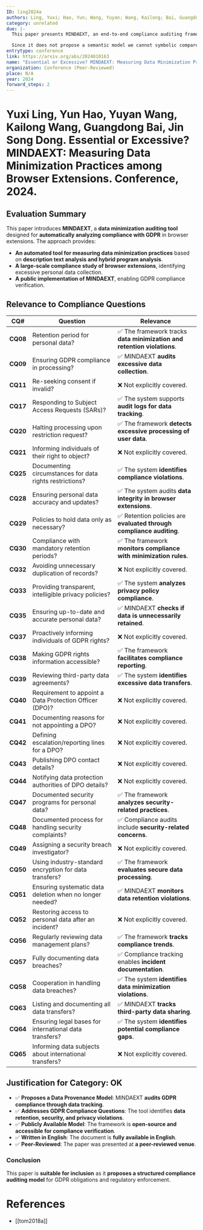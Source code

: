 ```yaml
---
ID: ling2024a
authors: Ling, Yuxi; Hao, Yun; Wang, Yuyan; Wang, Kailong; Bai, Guangdong; Dong, Jin Song
category: unrelated
due: |-
  This paper presents MINDAEXT, an end-to-end compliance auditing framework that examines data minimization practices in browser extensions, directly supporting GDPR's data minimization principle and compliance tracking.

  Since it does not propose a semantic model we cannot symbolic compare this paper with the current literature.
entrytype: conference
link: https://arxiv.org/abs/2024010163
name: "Essential or Excessive? MINDAEXT: Measuring Data Minimization Practices among Browser Extensions"
organization: Conference (Peer-Reviewed)
place: N/A
year: 2024
forward_steps: 2
---
```

# Yuxi Ling, Yun Hao, Yuyan Wang, Kailong Wang, Guangdong Bai, Jin Song Dong. Essential or Excessive? MINDAEXT: Measuring Data Minimization Practices among Browser Extensions. Conference, 2024.

## Evaluation Summary

This paper introduces **MINDAEXT**, a **data minimization auditing tool** designed for **automatically analyzing compliance with GDPR** in browser extensions. The approach provides:

- **An automated tool for measuring data minimization practices** based on **description text analysis and hybrid program analysis**.
- **A large-scale compliance study of browser extensions**, identifying excessive personal data collection.
- **A public implementation of MINDAEXT**, enabling GDPR compliance verification.

## Relevance to Compliance Questions

| **CQ#** | **Question** | **Relevance** |
|---------|------------|-------------|
| **CQ08** | Retention period for personal data? | ✅ The framework tracks **data minimization and retention violations**. |
| **CQ09** | Ensuring GDPR compliance in processing? | ✅ MINDAEXT **audits excessive data collection**. |
| **CQ11** | Re-seeking consent if invalid? | ❌ Not explicitly covered. |
| **CQ17** | Responding to Subject Access Requests (SARs)? | ✅ The system supports **audit logs for data tracking**. |
| **CQ20** | Halting processing upon restriction request? | ✅ The framework **detects excessive processing of user data**. |
| **CQ21** | Informing individuals of their right to object? | ❌ Not explicitly covered. |
| **CQ25** | Documenting circumstances for data rights restrictions? | ✅ The system **identifies compliance violations**. |
| **CQ28** | Ensuring personal data accuracy and updates? | ✅ The system audits **data integrity in browser extensions**. |
| **CQ29** | Policies to hold data only as necessary? | ✅ Retention policies are **evaluated through compliance auditing**. |
| **CQ30** | Compliance with mandatory retention periods? | ✅ The framework **monitors compliance with minimization rules**. |
| **CQ32** | Avoiding unnecessary duplication of records? | ❌ Not explicitly covered. |
| **CQ33** | Providing transparent, intelligible privacy policies? | ✅ The system **analyzes privacy policy compliance**. |
| **CQ35** | Ensuring up-to-date and accurate personal data? | ✅ MINDAEXT **checks if data is unnecessarily retained**. |
| **CQ37** | Proactively informing individuals of GDPR rights? | ❌ Not explicitly covered. |
| **CQ38** | Making GDPR rights information accessible? | ✅ The framework **facilitates compliance reporting**. |
| **CQ39** | Reviewing third-party data agreements? | ✅ The system **identifies excessive data transfers**. |
| **CQ40** | Requirement to appoint a Data Protection Officer (DPO)? | ❌ Not explicitly covered. |
| **CQ41** | Documenting reasons for not appointing a DPO? | ❌ Not explicitly covered. |
| **CQ42** | Defining escalation/reporting lines for a DPO? | ❌ Not explicitly covered. |
| **CQ43** | Publishing DPO contact details? | ❌ Not explicitly covered. |
| **CQ44** | Notifying data protection authorities of DPO details? | ❌ Not explicitly covered. |
| **CQ47** | Documented security programs for personal data? | ✅ The framework **analyzes security-related practices**. |
| **CQ48** | Documented process for handling security complaints? | ✅ Compliance audits include **security-related concerns**. |
| **CQ49** | Assigning a security breach investigator? | ❌ Not explicitly covered. |
| **CQ50** | Using industry-standard encryption for data transfers? | ✅ The framework **evaluates secure data processing**. |
| **CQ51** | Ensuring systematic data deletion when no longer needed? | ✅ MINDAEXT **monitors data retention violations**. |
| **CQ52** | Restoring access to personal data after an incident? | ❌ Not explicitly covered. |
| **CQ56** | Regularly reviewing data management plans? | ✅ The framework **tracks compliance trends**. |
| **CQ57** | Fully documenting data breaches? | ✅ Compliance tracking enables **incident documentation**. |
| **CQ58** | Cooperation in handling data breaches? | ✅ The system **identifies data minimization violations**. |
| **CQ63** | Listing and documenting all data transfers? | ✅ MINDAEXT **tracks third-party data sharing**. |
| **CQ64** | Ensuring legal bases for international data transfers? | ✅ The system **identifies potential compliance gaps**. |
| **CQ65** | Informing data subjects about international transfers? | ❌ Not explicitly covered. |

## Justification for Category: OK

- ✅ **Proposes a Data Provenance Model**: MINDAEXT **audits GDPR compliance through data tracking**.  
- ✅ **Addresses GDPR Compliance Questions**: The tool identifies **data retention, security, and privacy violations**.  
- ✅ **Publicly Available Model**: The framework is **open-source and accessible for compliance verification**.  
- ✅ **Written in English**: The document is **fully available in English**.  
- ✅ **Peer-Reviewed**: The paper was presented at **a peer-reviewed venue**.

### **Conclusion**
This paper is **suitable for inclusion** as it **proposes a structured compliance auditing model** for GDPR obligations and regulatory enforcement.

# References

- [[tom2018a]]